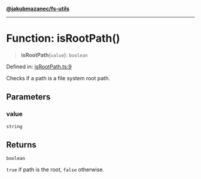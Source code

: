 [**@jakubmazanec/fs-utils**](../README.md)

---

# Function: isRootPath()

> **isRootPath**(`value`): `boolean`

Defined in:
[isRootPath.ts:9](https://github.com/jakubmazanec/tools/blob/d956cf350ae3e6bad1df754a19dfbabb088c1451/packages/fs-utils/source/isRootPath.ts#L9)

Checks if a path is a file system root path.

## Parameters

### value

`string`

## Returns

`boolean`

`true` if path is the root, `false` otherwise.
